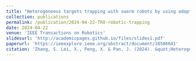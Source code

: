 ```yaml
---
title: "Heterogeneous targets trapping with swarm robots by using adaptive density-based interaction"
collection: publications
permalink: /publication/2024-04-22-TRO-robotic-trapping
date: 2024-04-22
venue: 'IEEE Transactions on Robotics'
slidesurl: 'http://academicpages.github.io/files/slides1.pdf'
paperurl: 'https://ieeexplore.ieee.org/abstract/document/10506641'
citation: 'Zhang, S. Lei, X., Peng, X. & Pan, J. (2024). &quot;Heterogeneous targets trapping with swarm robots by using adaptive density-based interaction. &quot; <i>IEEE Transactions on Robotics. 40, pp. 2729-2748</i>.' 
---
```


